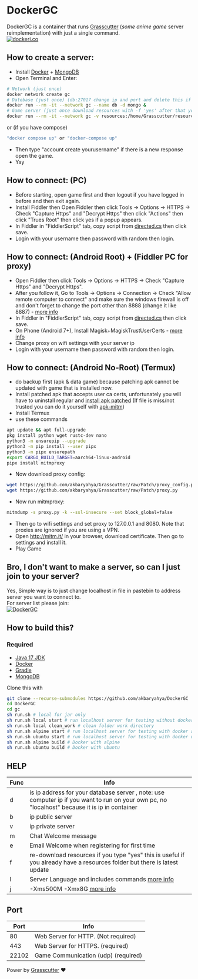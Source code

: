 # DockerGC
DockerGC is a container that runs [Grasscutter](https://github.com/Melledy/Grasscutter) (*some anime game* server reimplementation) with just a single command.<br>
[![dockeri.co](https://dockeri.co/image/siakbary/dockergc)](https://hub.docker.com/r/siakbary/dockergc)
## How to create a server:
- Install [Docker](https://docs.docker.com/engine/install/) + [MongoDB](https://www.mongodb.com/try/download/community)
- Open Terminal and Enter:
```sh
# Network (just once)
docker network create gc
# Datebase (just once) (db:27017 change ip and port and delete this if you already have a database)
docker run --rm -it --network gc --name db -d mongo &
# Game server (just once download resources with -f 'yes' after that you can set -f 'no')
docker run --rm -it --network gc -v resources:/home/Grasscutter/resources -p 22102:22102/udp -p 443:443/tcp siakbary/dockergc:ubuntu-dev-5.7 -d 'mongodb://db:27017' -b 'localhost' -f 'yes'
```
or (if you have compose)
```sh
"docker compose up" or "docker-compose up"
```
- Then type "account create yourusername" if there is a new response open the game.
- Yay

## How to connect: (PC)
- Before starting, open game first and then logout if you have logged in before and then exit again.
- Install Fiddler then Open Fiddler then click Tools -> Options -> HTTPS -> Check "Capture Https" and "Decrypt Https" then click "Actions" then click "Trues Root" then click yes if a popup appears.
- In Fiddler in "FiddlerScript" tab, copy script from [directed.cs](directed.cs) then click save.
- Login with your username then password with random then login.

 ## How to connect: (Android Root) + (Fiddler PC for proxy)
- Open Fiddler then click Tools -> Options -> HTTPS -> Check "Capture Https" and "Decrypt Https".
- After you follow it, Go to Tools -> Options -> Connection -> Check "Allow remote computer to connect" and make sure the windows firewall is off and don't forget to change the port other than 8888 (change it like 8887) - [more info](https://www.telerik.com/blogs/how-to-capture-android-traffic-with-fiddler)
- In Fiddler in "FiddlerScript" tab, copy script from [directed.cs](directed.cs) then click save.
- On Phone (Android 7+), Install Magisk+MagiskTrustUserCerts - [more info](https://platinmods.com/threads/intercepting-https-traffic-from-apps-on-android-7-and-above-root.131373/)
- Change proxy on wifi settings with your server ip
- Login with your username then password with random then login.

## How to connect: (Android No-Root) (Termux)
- do backup first (apk & data game) because patching apk cannot be updated with game that is installed now.
- Install patched apk that accepts user ca certs, unfortunately you will have to uninstall regular and [install apk patched](https://file.yuuki.me/0:/Leak/uc-patched.apk) (If file is miss/not trusted you can do it yourself with [apk-mitm](https://github.com/shroudedcode/apk-mitm))
- Install Termux
- use these commands
```sh
apt update && apt full-upgrade
pkg install python wget rustc-dev nano
python3 -m ensurepip --upgrade
python3 -m pip install --user pipx
python3 -m pipx ensurepath
export CARGO_BUILD_TARGET=aarch64-linux-android
pipx install mitmproxy
```
- Now download proxy config: 
```sh
wget https://github.com/akbaryahya/Grasscutter/raw/Patch/proxy_config.py
wget https://github.com/akbaryahya/Grasscutter/raw/Patch/proxy.py
```
- Now run mitmproxy: 
```sh
mitmdump -s proxy.py -k --ssl-insecure --set block_global=false
```
- Then go to wifi settings and set proxy to 127.0.0.1 and 8080. Note that proxies are ignored if you are using a VPN.
- Open http://mitm.it/ in your browser, download certificate. Then go to settings and install it.
- Play Game


## Bro, I don't want to make a server, so can I just join to your server?
Yes, Simple way is to just change localhost in file in pastebin to address server you want to connect to.<br>
For server list please join:<br>
[![DockerGC](https://discordapp.com/api/guilds/964119462188040202/widget.png?style=banner2)](https://discord.gg/tRYMG7Nm2D)

## How to build this?
### Required
- [Java 17 JDK](https://adoptium.net/temurin/releases) 
- [Docker](https://docs.docker.com/engine/install/)
- [Gradle](https://gradle.org/install/)
- [MongoDB](https://www.mongodb.com/try/download/community)

Clone this with
```sh
git clone --recurse-submodules https://github.com/akbaryahya/DockerGC
cd DockerGC
cd gc
sh run.sh # local for jar only
sh run.sh local start # run localhost server for testing without docker
sh run.sh local clean_work # clean folder work directory
sh run.sh alpine start # run localhost server for testing with docker alpine
sh run.sh ubuntu start # run localhost server for testing with docker ubuntu
sh run.sh alpine build # Docker with alpine
sh run.sh ubuntu build # Docker with ubuntu
```
## HELP
| Func | Info |
| ------ | ------ |
| d | is ip address for your database server , note: use computer ip if you want to run on your own pc, no "localhost" because it is ip in container |
| b | ip public server |
| v | ip private server |
| m | Chat Welcome message |
| e | Email Welcome when registering for first time |
| f | re-download resources if you type "yes" this is useful if you already have a resources folder but there is latest update |
| l | Server Language and includes commands [more info](https://github.com/Grasscutters/Grasscutter/tree/development/src/main/resources/languages) |
| j | -Xms500M -Xmx8G [more info](https://www.baeldung.com/ops/docker-jvm-heap-size) |

## Port
| Port | Info |
| ------ | ------ |
| 80 | Web Server for HTTP. (Not required) |
| 443 | Web Server for HTTPS. (required) |
| 22102 | Game Communication (udp) (required) |

Power by [Grasscutter](https://github.com/Melledy/Grasscutter) ❤️